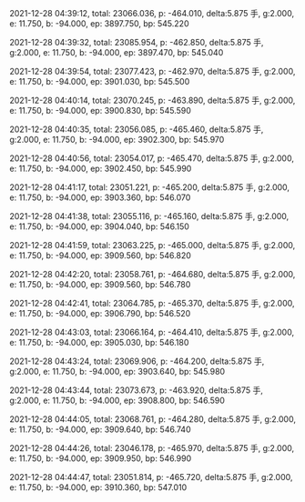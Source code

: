 2021-12-28 04:39:12, total: 23066.036, p: -464.010, delta:5.875 手, g:2.000, e: 11.750, b: -94.000, ep: 3897.750, bp: 545.220

2021-12-28 04:39:32, total: 23085.954, p: -462.850, delta:5.875 手, g:2.000, e: 11.750, b: -94.000, ep: 3897.470, bp: 545.040

2021-12-28 04:39:54, total: 23077.423, p: -462.970, delta:5.875 手, g:2.000, e: 11.750, b: -94.000, ep: 3901.030, bp: 545.500

2021-12-28 04:40:14, total: 23070.245, p: -463.890, delta:5.875 手, g:2.000, e: 11.750, b: -94.000, ep: 3900.830, bp: 545.590

2021-12-28 04:40:35, total: 23056.085, p: -465.460, delta:5.875 手, g:2.000, e: 11.750, b: -94.000, ep: 3902.300, bp: 545.970

2021-12-28 04:40:56, total: 23054.017, p: -465.470, delta:5.875 手, g:2.000, e: 11.750, b: -94.000, ep: 3902.450, bp: 545.990

2021-12-28 04:41:17, total: 23051.221, p: -465.200, delta:5.875 手, g:2.000, e: 11.750, b: -94.000, ep: 3903.360, bp: 546.070

2021-12-28 04:41:38, total: 23055.116, p: -465.160, delta:5.875 手, g:2.000, e: 11.750, b: -94.000, ep: 3904.040, bp: 546.150

2021-12-28 04:41:59, total: 23063.225, p: -465.000, delta:5.875 手, g:2.000, e: 11.750, b: -94.000, ep: 3909.560, bp: 546.820

2021-12-28 04:42:20, total: 23058.761, p: -464.680, delta:5.875 手, g:2.000, e: 11.750, b: -94.000, ep: 3909.560, bp: 546.780

2021-12-28 04:42:41, total: 23064.785, p: -465.370, delta:5.875 手, g:2.000, e: 11.750, b: -94.000, ep: 3906.790, bp: 546.520

2021-12-28 04:43:03, total: 23066.164, p: -464.410, delta:5.875 手, g:2.000, e: 11.750, b: -94.000, ep: 3905.030, bp: 546.180

2021-12-28 04:43:24, total: 23069.906, p: -464.200, delta:5.875 手, g:2.000, e: 11.750, b: -94.000, ep: 3903.640, bp: 545.980

2021-12-28 04:43:44, total: 23073.673, p: -463.920, delta:5.875 手, g:2.000, e: 11.750, b: -94.000, ep: 3908.800, bp: 546.590

2021-12-28 04:44:05, total: 23068.761, p: -464.280, delta:5.875 手, g:2.000, e: 11.750, b: -94.000, ep: 3909.640, bp: 546.740

2021-12-28 04:44:26, total: 23046.178, p: -465.970, delta:5.875 手, g:2.000, e: 11.750, b: -94.000, ep: 3909.950, bp: 546.990

2021-12-28 04:44:47, total: 23051.814, p: -465.720, delta:5.875 手, g:2.000, e: 11.750, b: -94.000, ep: 3910.360, bp: 547.010